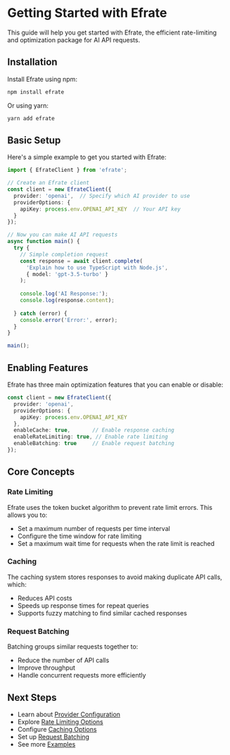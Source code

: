 # Getting Started with Efrate

This guide will help you get started with Efrate, the efficient rate-limiting and optimization package for AI API requests.

## Installation

Install Efrate using npm:

```bash
npm install efrate
```

Or using yarn:

```bash
yarn add efrate
```

## Basic Setup

Here's a simple example to get you started with Efrate:

```typescript
import { EfrateClient } from 'efrate';

// Create an Efrate client
const client = new EfrateClient({
  provider: 'openai',  // Specify which AI provider to use
  providerOptions: {
    apiKey: process.env.OPENAI_API_KEY  // Your API key
  }
});

// Now you can make AI API requests
async function main() {
  try {
    // Simple completion request
    const response = await client.complete(
      'Explain how to use TypeScript with Node.js',
      { model: 'gpt-3.5-turbo' }
    );
    
    console.log('AI Response:');
    console.log(response.content);
    
  } catch (error) {
    console.error('Error:', error);
  }
}

main();
```

## Enabling Features

Efrate has three main optimization features that you can enable or disable:

```typescript
const client = new EfrateClient({
  provider: 'openai',
  providerOptions: {
    apiKey: process.env.OPENAI_API_KEY
  },
  enableCache: true,       // Enable response caching
  enableRateLimiting: true, // Enable rate limiting
  enableBatching: true     // Enable request batching
});
```

## Core Concepts

### Rate Limiting

Efrate uses the token bucket algorithm to prevent rate limit errors. This allows you to:

- Set a maximum number of requests per time interval
- Configure the time window for rate limiting
- Set a maximum wait time for requests when the rate limit is reached

### Caching

The caching system stores responses to avoid making duplicate API calls, which:

- Reduces API costs
- Speeds up response times for repeat queries
- Supports fuzzy matching to find similar cached responses

### Request Batching

Batching groups similar requests together to:

- Reduce the number of API calls
- Improve throughput
- Handle concurrent requests more efficiently

## Next Steps

- Learn about [Provider Configuration](./providers.md)
- Explore [Rate Limiting Options](./rate-limiting.md)
- Configure [Caching Options](./caching.md)
- Set up [Request Batching](./batching.md)
- See more [Examples](./examples.md) 